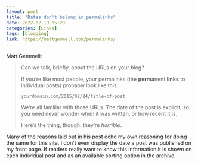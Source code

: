 ```yaml
---
layout: post
title: "Dates don't belong in permalinks"
date: 2022-02-19 05:20
categories: [Links]
tags: [blogging]
link: https://mattgemmell.com/permalinks/
---
```


Matt Gemmell:

>Can we talk, briefly, about the URLs on your blog?
>
>If you’re like most people, your permalinks (the **perma**nent **links** to individual posts) probably look like this:
>
>`yourdomain.com/2015/02/24/title-of-post`
>
>We’re all familiar with those URLs. The date of the post is explicit, so you need never wonder when it was written, or how recent it is.
>
>Here’s the thing, though: they’re *horrible*.

Many of the reasons laid out in his post echo my own reasoning for doing the same for this site. I don't even display the date a post was published on my front page. If readers really want to know this information it is shown on each individual post and as an available sorting option in the archive.

